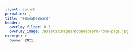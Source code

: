```yaml
---
layout: splash
permalink: /
title: "#BodaDeBeard"
header:
  overlay_filter: 0.3
  overlay_image: /assets/images/bodadebeard-home-page.jpg
excerpt: >
  Summer 2021.
---
```

